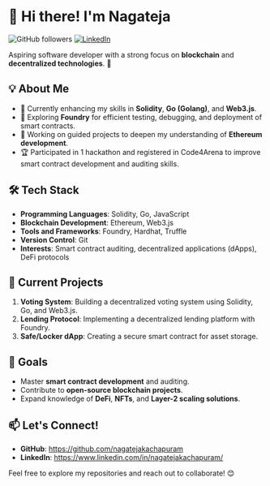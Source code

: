 # 👋 Hi there! I'm Nagateja 
![GitHub followers](https://img.shields.io/github/followers/[nagatejakachapuram]?label=Follow%20Me%20on%20GitHub&style=social)
[![LinkedIn](https://img.shields.io/badge/LinkedIn-Connect-blue?style=flat-square&logo=linkedin)](https://www.linkedin.com/in/[nagatejakachapuram]/)

Aspiring software developer with a strong focus on **blockchain** and **decentralized technologies**. 🚀 

## 💡 About Me
- 🌱 Currently enhancing my skills in **Solidity**, **Go (Golang)**, and **Web3.js**.
- 🔭 Exploring **Foundry** for efficient testing, debugging, and deployment of smart contracts.
- 💼 Working on guided projects to deepen my understanding of **Ethereum development**.
- 🏆 Participated in 1 hackathon and registered in Code4Arena to improve smart contract development and auditing skills.

## 🛠️ Tech Stack
- **Programming Languages**: Solidity, Go, JavaScript
- **Blockchain Development**: Ethereum, Web3.js
- **Tools and Frameworks**: Foundry, Hardhat, Truffle
- **Version Control**: Git
- **Interests**: Smart contract auditing, decentralized applications (dApps), DeFi protocols

## 🌟 Current Projects
1. **Voting System**: Building a decentralized voting system using Solidity, Go, and Web3.js.
2. **Lending Protocol**: Implementing a decentralized lending platform with Foundry.
3. **Safe/Locker dApp**: Creating a secure smart contract for asset storage.

## 🎯 Goals
- Master **smart contract development** and auditing.
- Contribute to **open-source blockchain projects**.
- Expand knowledge of **DeFi**, **NFTs**, and **Layer-2 scaling solutions**.

## 📫 Let's Connect!
- **GitHub**: https://github.com/nagatejakachapuram
- **LinkedIn**: https://www.linkedin.com/in/nagatejakachapuram/


Feel free to explore my repositories and reach out to collaborate! 😊

